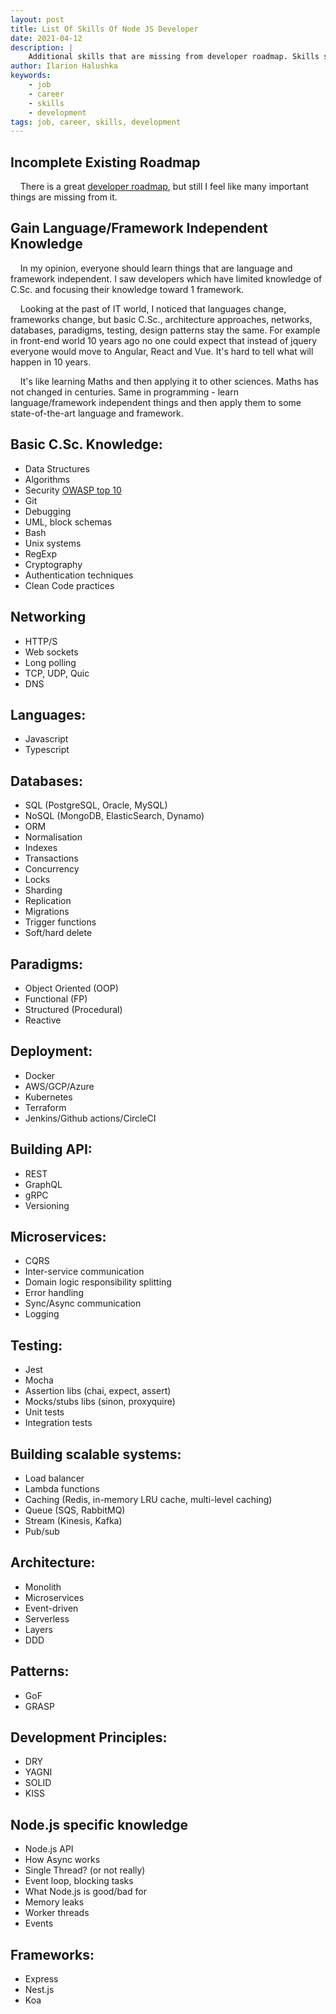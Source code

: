 ```yaml
---
layout: post
title: List Of Skills Of Node JS Developer
date: 2021-04-12
description: |
    Additional skills that are missing from developer roadmap. Skills split by categories.
author: Ilarion Halushka
keywords:
    - job
    - career
    - skills
    - development
tags: job, career, skills, development
---
```


## Incomplete Existing Roadmap
&nbsp;&nbsp;&nbsp; There is a great [developer roadmap](https://github.com/aliyr/Nodejs-Developer-Roadmap),
but still I feel like many important things are missing from it.

## Gain Language/Framework Independent Knowledge
&nbsp;&nbsp;&nbsp; In my opinion, everyone should learn things that are language and framework independent.
I saw developers which have limited knowledge of C.Sc. and focusing their knowledge toward 1 framework.

&nbsp;&nbsp;&nbsp; Looking at the past of IT world, I noticed that languages change, frameworks change, but 
basic C.Sc., architecture approaches, networks, databases, paradigms, testing, design patterns stay the same. 
For example in front-end world 10 years ago no one could expect that instead of jquery everyone would move to
Angular, React and Vue. It's hard to tell what will happen in 10 years.

&nbsp;&nbsp;&nbsp; It's like learning Maths and then applying it to other sciences. 
Maths has not changed in centuries.
Same in programming - learn language/framework 
independent things and then apply them to some state-of-the-art language and framework.

## Basic C.Sc. Knowledge:
* Data Structures
* Algorithms
* Security [OWASP top 10](https://owasp.org/www-project-top-ten/)
* Git
* Debugging
* UML, block schemas
* Bash
* Unix systems
* RegExp
* Cryptography
* Authentication techniques
* Clean Code practices

## Networking
* HTTP/S
* Web sockets
* Long polling
* TCP, UDP, Quic
* DNS

## Languages:
* Javascript
* Typescript

## Databases:
* SQL (PostgreSQL, Oracle, MySQL)
* NoSQL (MongoDB, ElasticSearch, Dynamo)
* ORM
* Normalisation
* Indexes
* Transactions
* Concurrency
* Locks
* Sharding
* Replication
* Migrations
* Trigger functions
* Soft/hard delete

## Paradigms:
* Object Oriented (OOP)
* Functional (FP)
* Structured (Procedural)
* Reactive

## Deployment:
* Docker
* AWS/GCP/Azure
* Kubernetes
* Terraform
* Jenkins/Github actions/CircleCI

## Building API:
* REST
* GraphQL
* gRPC
* Versioning

## Microservices:
* CQRS
* Inter-service communication
* Domain logic responsibility splitting
* Error handling
* Sync/Async communication
* Logging

## Testing:
* Jest
* Mocha
* Assertion libs (chai, expect, assert)
* Mocks/stubs libs (sinon, proxyquire)
* Unit tests
* Integration tests

## Building scalable systems:
* Load balancer
* Lambda functions
* Caching (Redis, in-memory LRU cache, multi-level caching)
* Queue (SQS, RabbitMQ)
* Stream (Kinesis, Kafka)
* Pub/sub

## Architecture:
* Monolith
* Microservices
* Event-driven
* Serverless
* Layers
* DDD

## Patterns:
* GoF
* GRASP

## Development Principles:
* DRY
* YAGNI
* SOLID
* KISS

## Node.js specific knowledge
* Node.js API
* How Async works
* Single Thread? (or not really)
* Event loop, blocking tasks
* What Node.js is good/bad for
* Memory leaks
* Worker threads
* Events

## Frameworks:
* Express
* Nest.js
* Koa




